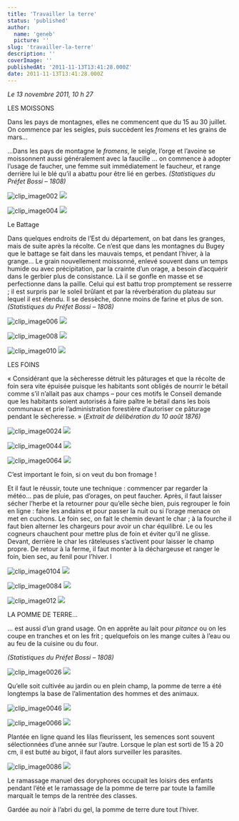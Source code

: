 ```yaml
---
title: 'Travailler la terre'
status: 'published'
author:
  name: 'geneb'
  picture: ''
slug: 'travailler-la-terre'
description: ''
coverImage: ''
publishedAt: '2011-11-13T13:41:28.000Z'
date: 2011-11-13T13:41:28.000Z
---
```


*Le 13 novembre 2011, 10 h 27*

LES MOISSONS

Dans les pays de montagnes, elles ne commencent que du 15 au 30 juillet. On commence par les seigles, puis succèdent les *fromens* et les grains de mars…

…Dans les pays de montagne le *fromens*, le seigle, l’orge et l’avoine se moissonnent aussi généralement avec la faucille … on commence à adopter l’usage de faucher, une femme suit immédiatement le faucheur, et range derrière lui le blé qu’il a abattu pour être lié en gerbes. *(Statistiques du Préfet Bossi – 1808)*

![clip_image002](/img/beguelins/Windows-Live-Writer/85de6aeade0c_139E9/clip_image002_thumb.jpg)
![](/img/beguelins/Windows-Live-Writer/85de6aeade0c_139E9/clip_image002_2.jpg)

![clip_image004](/img/beguelins/Windows-Live-Writer/85de6aeade0c_139E9/clip_image004_thumb.jpg "clip_image004")
![](/img/beguelins/Windows-Live-Writer/85de6aeade0c_139E9/clip_image004_2.jpg)

Le Battage

Dans quelques endroits de l’Est du département, on bat dans les granges, mais de suite après la récolte. Ce n’est que dans les montagnes du Bugey que le battage se fait dans les mauvais temps, et pendant l’hiver, à la grange… Le grain nouvellement moissonné, enlevé souvent dans un temps humide ou avec précipitation, par la crainte d’un orage, a besoin d’acquérir dans le gerbier plus de consistance. Là il se gonfle en masse et se perfectionne dans la paille. Celui qui est battu trop promptement se resserre ; il est surpris par le soleil brûlant et par la réverbération du plateau sur lequel il est étendu. Il se dessèche, donne moins de farine et plus de son. *(Statistiques du Préfet Bossi – 1808)*

![clip_image006](/img/beguelins/Windows-Live-Writer/85de6aeade0c_139E9/clip_image006_thumb.jpg)
![](/img/beguelins/Windows-Live-Writer/85de6aeade0c_139E9/clip_image006_2.jpg)

![clip_image008](/img/beguelins/Windows-Live-Writer/85de6aeade0c_139E9/clip_image008_thumb.jpg)
![](/img/beguelins/Windows-Live-Writer/85de6aeade0c_139E9/clip_image008_2.jpg)

![clip_image010](/img/beguelins/Windows-Live-Writer/85de6aeade0c_139E9/clip_image010_thumb.jpg)
![](/img/beguelins/Windows-Live-Writer/85de6aeade0c_139E9/clip_image010_2.jpg)

LES FOINS

« Considérant que la sècheresse détruit les pâturages et que la récolte de foin sera vite épuisée puisque les habitants sont obligés de nourrir le bétail comme s’il n’allait pas aux champs – pour ces motifs le Conseil demande que les habitants soient autorisés à faire paître le bétail dans les bois communaux et prie l’administration forestière d’autoriser ce pâturage pendant le sècheresse. » (*Extrait de délibération du 10 août 1876)*

![clip_image0024](/img/beguelins/Windows-Live-Writer/85de6aeade0c_139E9/clip_image002_4__thumb.jpg)
![](/img/beguelins/Windows-Live-Writer/85de6aeade0c_139E9/clip_image002_4_.jpg)

![clip_image0044](/img/beguelins/Windows-Live-Writer/85de6aeade0c_139E9/clip_image004_4__thumb.jpg)
![](/img/beguelins/Windows-Live-Writer/85de6aeade0c_139E9/clip_image004_4_.jpg)

![clip_image0064](/img/beguelins/Windows-Live-Writer/85de6aeade0c_139E9/clip_image006_4__thumb.jpg)
![](/img/beguelins/Windows-Live-Writer/85de6aeade0c_139E9/clip_image006_4_.jpg)

C’est important le foin, si on veut du bon fromage !

Et il faut le réussir, toute une technique : commencer par regarder la météo… pas de pluie, pas d’orages, on peut faucher. Après, il faut laisser sécher l’herbe et la retourner pour qu’elle sèche bien, puis regrouper le foin en ligne : faire les andains et pour passer la nuit ou si l’orage menace on met en cuchons. Le foin sec, on fait le chemin devant le char ; à la fourche il faut bien alterner les chargeurs pour avoir un char équilibré. Le ou les cogneurs chauchent pour mettre plus de foin et éviter qu’il ne glisse. Devant, derrière le char les râteleuses s’activent pour laisser le champ propre. De retour à la ferme, il faut monter à la déchargeuse et ranger le foin, bien sec, au fenil pour l’hiver. l

![clip_image0104](/img/beguelins/Windows-Live-Writer/85de6aeade0c_139E9/clip_image010_4__thumb.jpg)
![](/img/beguelins/Windows-Live-Writer/85de6aeade0c_139E9/clip_image010_4_.jpg)

![clip_image0084](/img/beguelins/Windows-Live-Writer/85de6aeade0c_139E9/clip_image008_4__thumb.jpg)
![](/img/beguelins/Windows-Live-Writer/85de6aeade0c_139E9/clip_image008_4_.jpg)

![clip_image012](/img/beguelins/Windows-Live-Writer/85de6aeade0c_139E9/clip_image012_thumb.jpg)
![](/img/beguelins/Windows-Live-Writer/85de6aeade0c_139E9/clip_image012_2.jpg)

LA POMME DE TERRE…

… est aussi d’un grand usage. On en apprête au lait pour *pitance* ou on les coupe en tranches et on les frit ; quelquefois on les mange cuites à l’eau ou au feu de la cuisine ou du four.

*(Statistiques du Préfet Bossi – 1808)*

![clip_image0026](/img/beguelins/Windows-Live-Writer/85de6aeade0c_139E9/clip_image002_6__thumb.jpg)
![](/img/beguelins/Windows-Live-Writer/85de6aeade0c_139E9/clip_image002_6_.jpg)

Qu’elle soit cultivée au jardin ou en plein champ, la pomme de terre a été longtemps la base de l’alimentation des hommes et des animaux.

![clip_image0046](/img/beguelins/Windows-Live-Writer/85de6aeade0c_139E9/clip_image004_6__thumb.jpg)
![](/img/beguelins/Windows-Live-Writer/85de6aeade0c_139E9/clip_image004_6_.jpg)

![clip_image0066](/img/beguelins/Windows-Live-Writer/85de6aeade0c_139E9/clip_image006_6__thumb.jpg)
![](/img/beguelins/Windows-Live-Writer/85de6aeade0c_139E9/clip_image006_6_.jpg)

Plantée en ligne quand les lilas fleurissent, les semences sont souvent sélectionnées d’une année sur l’autre. Lorsque le plan est sorti de 15 à 20 cm, il est butté au bigot, il faut alors surveiller les parasites.

![clip_image0086](/img/beguelins/Windows-Live-Writer/85de6aeade0c_139E9/clip_image008_6__thumb.jpg)
![](/img/beguelins/Windows-Live-Writer/85de6aeade0c_139E9/clip_image008_6_.jpg)

Le ramassage manuel des doryphores occupait les loisirs des enfants pendant l’été et le ramassage de la pomme de terre par toute la famille marquait le temps de la rentrée des classes.

Gardée au noir à l’abri du gel, la pomme de terre dure tout l’hiver.
